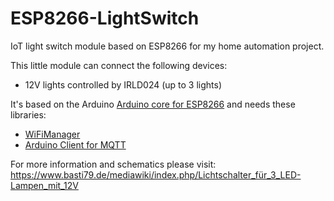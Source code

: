 # ESP8266-LightSwitch

IoT light switch module based on ESP8266 for my home automation project.

This little module can connect the following devices:
* 12V lights controlled by IRLD024 (up to 3 lights)

It's based on the Arduino [Arduino core for ESP8266](https://github.com/esp8266/Arduino) and needs these libraries:
* [WiFiManager](https://github.com/tzapu/WiFiManager)
* [Arduino Client for MQTT](https://github.com/knolleary/pubsubclient)

For more information and schematics please visit: https://www.basti79.de/mediawiki/index.php/Lichtschalter_für_3_LED-Lampen_mit_12V
